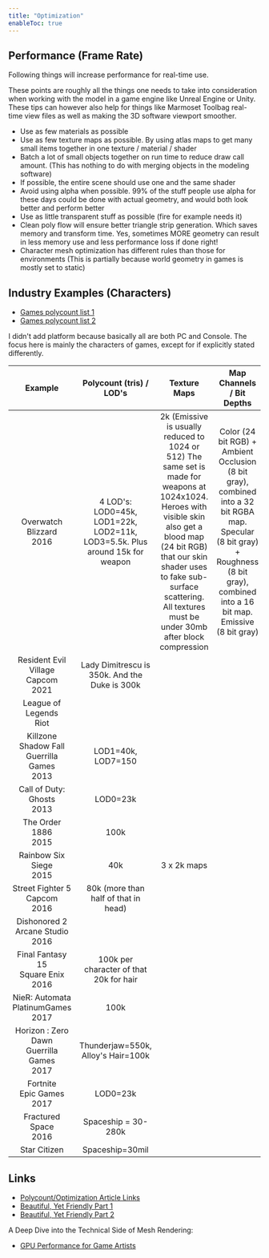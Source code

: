 ```yaml
---
title: "Optimization"
enableToc: true
---
```


## Performance (Frame Rate)
Following things will increase performance for real-time use.

These points are roughly all the things one needs to take into consideration when working with the model in a game engine like Unreal Engine or Unity. These tips can however also help for things like Marmoset Toolbag real-time view files as well as making the 3D software viewport smoother.

- Use as few materials as possible
- Use as few texture maps as possible. By using atlas maps to get many small items together in one texture / material / shader
- Batch a lot of small objects together on run time to reduce draw call amount. (This has nothing to do with merging objects in the modeling software)
- If possible, the entire scene should use one and the same shader
- Avoid using alpha when possible. 99% of the stuff people use alpha for these days could be done with actual geometry, and would both look better and perform better
- Use as little transparent stuff as possible (fire for example needs it) 
- Clean poly flow will ensure better triangle strip generation. Which saves memory and transform time. Yes, sometimes MORE geometry can result in less memory use and less performance loss if done right!
- Character mesh optimization has different rules than those for environments (This is partially because world geometry in games is mostly set to static)

## Industry Examples (Characters)

- [Games polycount list 1](https://polycount.com/discussion/126662/triangle-counts-for-assets-from-various-videogames)
- [Games polycount list 2](https://polycount.com/discussion/141061/polycounts-in-next-gen-games-thread)


I didn't add platform because basically all are both PC and Console. The focus here is mainly the characters of games, except for if explicitly stated differently.

|Example|Polycount (tris) / LOD's|Texture Maps|Map Channels / Bit Depths|Links
|:-:|:-:|:-:|:-:|:-:
|Overwatch<br>Blizzard<br>2016|4 LOD's: LOD0=45k, LOD1=22k, LOD2=11k, LOD3=5.5k. Plus around 15k for weapon|2k (Emissive is usually reduced to 1024 or 512) The same set is made for weapons at 1024x1024. Heroes with visible skin also get a blood map (24 bit RGB) that our skin shader uses to fake sub-surface scattering. All textures must be under 30mb after block compression|Color (24 bit RGB) + Ambient Occlusion (8 bit gray), combined into a 32 bit RGBA map. Specular (8 bit gray) + Roughness (8 bit gray), combined into a 16 bit map. Emissive (8 bit gray)|[Source](https://polycount.com/discussion/170394/technical-study-overwatch-image-heavy)
|Resident Evil Village<br>Capcom<br>2021|Lady Dimitrescu is 350k. And the Duke is 300k
|League of Legends<br>Riot|
|Killzone Shadow Fall<br>Guerrilla Games<br>2013|LOD1=40k, LOD7=150
|Call of Duty: Ghosts<br>2013|LOD0=23k
|The Order 1886<br>2015|100k
|Rainbow Six Siege<br>2015|40k|3 x 2k maps
|Street Fighter 5<br>Capcom<br>2016|80k (more than half of that in head)
|Dishonored 2<br>Arcane Studio<br>2016||||[ArtStation](https://www.artstation.com/artwork/QwAqr)
|Final Fantasy 15<br>Square Enix<br>2016|100k per character of that 20k for hair|||[Source](http://gematsu.com/2014/12/final-fantasy-xv-detailed-famitsu)
|NieR: Automata<br>PlatinumGames<br>2017|100k
|Horizon : Zero Dawn<br>Guerrilla Games<br>2017|Thunderjaw=550k, Alloy's Hair=100k|||[Source](https://www.technobuffalo.com/horizon-zero-dawn-eyes-on-preview-post-post-apocalyptic), [ArtStation](https://www.artstation.com/artwork/EDbk4)
|Fortnite<br>Epic Games<br>2017|LOD0=23k
|Fractured Space<br>2016|Spaceship = 30-280k
|Star Citizen|Spaceship=30mil

## Links

- [Polycount/Optimization Article Links](http://wiki.polycount.com/wiki/PolygonCount#Typical_Triangle_Counts)
- [Beautiful, Yet Friendly Part 1](http://www.ericchadwick.com/examples/provost/byf1.html)
- [Beautiful, Yet Friendly Part 2](http://www.ericchadwick.com/examples/provost/byf2.html)


A Deep Dive into the Technical Side of Mesh Rendering:

- [GPU Performance for Game Artists](http://www.fragmentbuffer.com/gpu-performance-for-game-artists/)